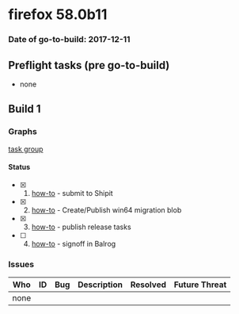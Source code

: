 # firefox 58.0b11

### Date of go-to-build: 2017-12-11

## Preflight tasks (pre go-to-build)
- none

## Build 1  

### Graphs
[task group](https://tools.taskcluster.net/push-inspector/#/G44Y-9Z6QD6cQDGgGvdpXw)


#### Status
- [x] 1.  [how-to](https://wiki.mozilla.org/Release:Release_Automation_on_Mercurial:Starting_a_Release#Submit_to_Ship_It)  - submit to Shipit
- [x] 2.  [how-to](https://gist.github.com/Callek/aac3df7a2f0461ecae5dadc29a2d1d4d)  - Create/Publish win64 migration blob
- [x] 3.  [how-to](https://github.com/mozilla/releasewarrior/blob/master/how-tos/relpro.md#4-publish-release)  - publish release tasks
- [ ] 4.  [how-to](https://github.com/mozilla/releasewarrior/blob/master/how-tos/relpro.md#3-signoffs)  - signoff in Balrog

### Issues
| Who                 | ID               | Bug                                                                 | Description                | Resolved                | Future Threat                |
| ------------------- | ---------------- | ------------------------------------------------------------------- | -------------------------- | ----------------------- | ---------------------------- |
| none | | | | | |

